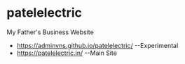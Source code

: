 # patelelectric
My Father's Business Website
* https://adminvns.github.io/patelelectric/   --Experimental
* https://patelelectric.in/   --Main Site
